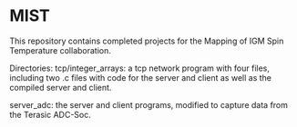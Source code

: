 # MIST

This repository contains completed projects for the Mapping of IGM Spin Temperature collaboration.

Directories:
tcp/integer_arrays: a tcp network program with four files, including two .c files with code for the server and client as well as the compiled server and client.

server_adc: the server and client programs, modified to capture data from the Terasic ADC-Soc.
